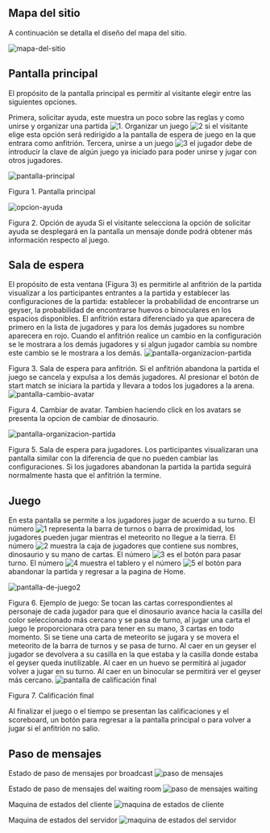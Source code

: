 ## Mapa del sitio

A continuación se detalla el diseño del mapa del sitio.

![mapa-del-sitio](./wireframes/Aldeser-site-map.svg)

## Pantalla principal

El propósito de la pantalla principal es permitir al visitante elegir entre las siguientes opciones. 

Primera, solicitar ayuda, este muestra un poco sobre las reglas y como unirse y organizar una partida ![1](./numbers/1.svg). Organizar un juego ![2](./numbers/2.svg) si el visitante elige esta opción será redirigido a la pantalla de espera de juego en la que entrara como anfitrión. Tercera, unirse a un juego ![3](./numbers/3.svg) el jugador debe de introducir la clave de algún juego ya iniciado para poder unirse y jugar con otros jugadores. 

![pantalla-principal](./wireframes/home.svg)

Figura 1. Pantalla principal


![opcion-ayuda](./wireframes/help.svg)

 Figura 2. Opción de ayuda
Si el visitante selecciona la opción de solicitar ayuda se desplegará en la pantalla un mensaje donde podrá obtener más información respecto al juego.

## Sala de espera

El propósito de esta ventana (Figura 3) es permitirle al anfitrión de la partida visualizar a los participantes entrantes a la partida y establecer las configuraciones de la partida: establecer la probabilidad de encontrarse un geyser, la probabilidad de encontrarse huevos o binoculares en los espacios disponibles. 
El anfitrión estara diferenciado ya que aparecera de primero en la lista de jugadores y para los demás jugadores su nombre aparecera en rojo. Cuando el anfitrión realice un cambio en la configuración se le mostrara a los demás jugadores y si algun jugador cambia su nombre este cambio se le mostrara a los demás.
![pantalla-organizacion-partida](./wireframes/waiting-roomHost.svg)


Figura 3. Sala de espera para anfitrión.
Si el anfitrión abandona la partida el juego se cancela y expulsa a los demás jugadores. Al presionar el botón de start match se iniciara la partida y llevara a todos los jugadores a la arena.
![pantalla-cambio-avatar](./wireframes/DinoChoose.svg)

Figura 4. Cambiar de avatar.
Tambien haciendo click en los avatars se presenta la opcion de cambiar de dinosaurio. 

![pantalla-organizacion-partida](./wireframes/waiting-roomPlayer.svg)

Figura 5. Sala de espera para jugadores.
Los participantes visualizaran una pantalla similar con la diferencia de que no pueden cambiar las configuraciones.
Si los jugadores abandonan la partida la partida seguirá normalmente hasta que el anfitrión la termine.
## Juego

En esta pantalla se permite a los jugadores jugar de acuerdo a su turno. El número ![1](./numbers/1.svg) representa la barra de turnos o barra de proximidad, los jugadores pueden jugar mientras el meteorito no llegue a la tierra. El número ![2](./numbers/2.svg) muestra la caja de jugadores que contiene sus nombres, dinosaurio y su mano de cartas. El número ![3](./numbers/3.svg) es el botón para pasar turno. El número ![4](./numbers/4.svg) muestra el tablero y el número ![5](./numbers/5.svg) el botón para abandonar la partida y regresar a la pagina de Home.


![pantalla-de-juego2](./wireframes/board.svg)

Figura 6.  Ejemplo de juego: 
Se tocan las cartas correspondientes al personaje de cada jugador para que el dinosaurio avance hacia la casilla del color seleccionado más cercano y se pasa de turno, al jugar una carta el juego le proporcionara otra para tener en su mano, 3 cartas en todo momento.
Si se tiene una carta de meteorito se jugara y se movera el meteorito de la barra de turnos y se pasa de turno.
 Al caer en un geyser el jugador se devolvera a su casilla en la que estaba y la casilla donde estaba el geyser queda inutilizable.
 Al caer en un huevo se permitirá al jugador volver a jugar en su turno.
 Al caer en un binocular se permitirá ver el geyser más cercano.
![pantalla de calificación final](./wireframes/after-match.svg)

Figura 7. Calificación final

Al finalizar el juego o el tiempo se presentan las calificaciones y el scoreboard, un botón para regresar a la pantalla principal o para volver a jugar si el anfitrión no salio.

## Paso de mensajes 
Estado de paso de mensajes por broadcast
![paso de mensajes ](./state-machine/message-passing.svg)

Estado de paso de mensajes del waiting room
![paso de mensajes waiting ](./state-machine/waiting-room-message.svg)

Maquina de estados del cliente
![maquina de estados de cliente ](./state-machine/client-state.svg)

Maquina de estados del servidor
![maquina de estados del servidor ](./state-machine/server-state.svg)
